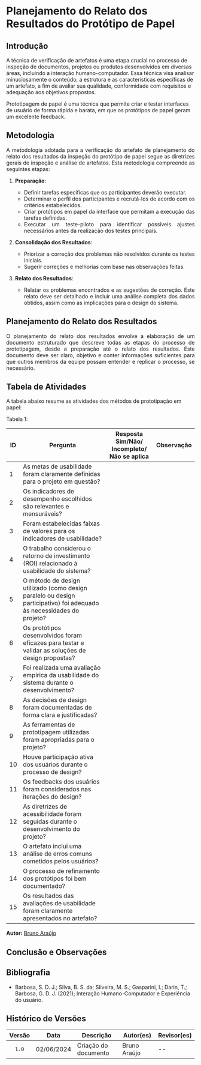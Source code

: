 # Planejamento do Relato dos Resultados do Protótipo de Papel

## Introdução

A técnica de verificação de artefatos é uma etapa crucial no processo de inspeção de documentos, projetos ou produtos desenvolvidos em diversas áreas, incluindo a interação humano-computador. Essa técnica visa analisar minuciosamente o conteúdo, a estrutura e as características específicas de um artefato, a fim de avaliar sua qualidade, conformidade com requisitos e adequação aos objetivos propostos.

Prototipagem de papel é uma técnica que permite criar e testar interfaces de usuário de forma rápida e barata, em que os protótipos de papel geram um excelente feedback.

## Metodologia

<div align="justify">

A metodologia adotada para a verificação do artefato de planejamento do relato dos resultados da inspeção do protótipo de papel segue as diretrizes gerais de inspeção e análise de artefatos. Esta metodologia compreende as seguintes etapas:

1. **Preparação**:
    - Definir tarefas específicas que os participantes deverão executar.
    - Determinar o perfil dos participantes e recrutá-los de acordo com os critérios estabelecidos.
    - Criar protótipos em papel da interface que permitam a execução das tarefas definidas.
    - Executar um teste-piloto para identificar possíveis ajustes necessários antes da realização dos testes principais.

2. **Consolidação dos Resultados**:
    - Priorizar a correção dos problemas não resolvidos durante os testes iniciais.
    - Sugerir correções e melhorias com base nas observações feitas.

3. **Relato dos Resultados**:
    - Relatar os problemas encontrados e as sugestões de correção. Este relato deve ser detalhado e incluir uma análise completa dos dados obtidos, assim como as implicações para o design do sistema.


## Planejamento do Relato dos Resultados


O planejamento do relato dos resultados envolve a elaboração de um documento estruturado que descreve todas as etapas do processo de prototipagem, desde a preparação até o relato dos resultados. Este documento deve ser claro, objetivo e conter informações suficientes para que outros membros da equipe possam entender e replicar o processo, se necessário.

</div>

## Tabela de Atividades

A tabela abaixo resume as atividades dos métodos de prototipação em papel:

Tabela 1:

| ID |  Pergunta | Resposta <br> Sim/Não/ Incompleto/ Não se aplica | Observação | 
|-----|------|------|---------|
| 1 | As metas de usabilidade foram claramente definidas para o projeto em questão? | | |
| 2 | Os indicadores de desempenho escolhidos são relevantes e mensuráveis? | | |
| 3 | Foram estabelecidas faixas de valores para os indicadores de usabilidade? | | |
| 4 | O trabalho considerou o retorno de investimento (ROI) relacionado à usabilidade do sistema? | | |
| 5 | O método de design utilizado (como design paralelo ou design participativo) foi adequado às necessidades do projeto? | | |
| 6 | Os protótipos desenvolvidos foram eficazes para testar e validar as soluções de design propostas? | | |
| 7 | Foi realizada uma avaliação empírica da usabilidade do sistema durante o desenvolvimento? | | |
| 8 | As decisões de design foram documentadas de forma clara e justificadas? | | |
| 9 | As ferramentas de prototipagem utilizadas foram apropriadas para o projeto? | | |
| 10 | Houve participação ativa dos usuários durante o processo de design? | | |
| 11 | Os feedbacks dos usuários foram considerados nas iterações do design? | | |
| 12 | As diretrizes de acessibilidade foram seguidas durante o desenvolvimento do projeto? | | |
| 13 | O artefato inclui uma análise de erros comuns cometidos pelos usuários? | | |
| 14 | O processo de refinamento dos protótipos foi bem documentado? | | |
| 15 | Os resultados das avaliações de usabilidade foram claramente apresentados no artefato? | | |

**Autor:** [Bruno Araújo](https://github.com/brunocva)

## Conclusão e Observações


## Bibliografia

- Barbosa, S. D. J.; Silva, B. S. da; Silveira, M. S.; Gasparini, I.; Darin, T.; Barbosa, G. D. J. (2021); Interação Humano-Computador e Experiência do usuário.

## Histórico de Versões

| Versão | Data | Descrição | Autor(es) | Revisor(es) |
| :----: | :--: | --------- | ----------- | ------ |
| `1.0`  | 02/06/2024 | Criação do documento |Bruno Araújo | -- |

